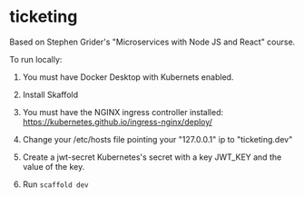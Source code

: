 # ticketing

Based on Stephen Grider's "Microservices with Node JS and React" course.

To run locally:

1) You must have Docker Desktop with Kubernets enabled.

2) Install Skaffold

3) You must have the NGINX ingress controller installed:
    https://kubernetes.github.io/ingress-nginx/deploy/

4) Change your /etc/hosts file pointing your "127.0.0.1" ip to "ticketing.dev"

5) Create a jwt-secret Kubernetes's secret with a key JWT_KEY and the value of the key.

6) Run `scaffold dev`